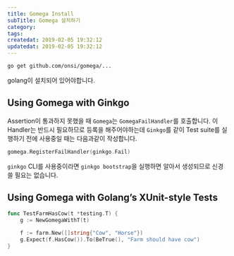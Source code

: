 ```yaml
---
title: Gomega Install
subTitle: Gomega 설치하기
category: 
tags: 
createdat: 2019-02-05 19:32:12
updatedat: 2019-02-05 19:32:12
---
```


```bash
go get github.com/onsi/gomega/...
```

golang이 설치되어 있어야합니다. 

## Using Gomega with Ginkgo

Assertion이 통과하지 못했을 때 `Gomega`는 `GomegaFailHandler`를 호출합니다. 이
Handler는 반드시 필요하므로 등록을 해주어야하는데 `Ginkgo`를 같이 Test suite를 
실행하기 전에 사용중일 때는 다음과같이 작성합니다.

```go
gomega.RegisterFailHandler(ginkgo.Fail)
```

`ginkgo` CLI를 사용중이라면 `ginkgo bootstrap`을 실행하면 알아서 생성되므로 
신경 쓸 필요는 없습니다.

## Using Gomega with Golang’s XUnit-style Tests

```go
func TestFarmHasCow(t *testing.T) {
    g := NewGomegaWithT(t)

    f := farm.New([]string{"Cow", "Horse"})
    g.Expect(f.HasCow()).To(BeTrue(), "Farm should have cow")
}
```
